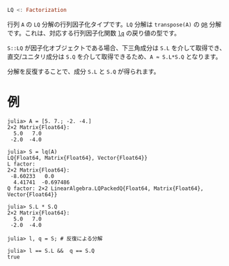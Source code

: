 ```julia
LQ <: Factorization
```

行列 `A` の `LQ` 分解の行列因子化タイプです。`LQ` 分解は `transpose(A)` の [`QR`](@ref) 分解です。これは、対応する行列因子化関数 [`lq`](@ref) の戻り値の型です。

`S::LQ` が因子化オブジェクトである場合、下三角成分は `S.L` を介して取得でき、直交/ユニタリ成分は `S.Q` を介して取得できるため、`A ≈ S.L*S.Q` となります。

分解を反復することで、成分 `S.L` と `S.Q` が得られます。

# 例

```jldoctest
julia> A = [5. 7.; -2. -4.]
2×2 Matrix{Float64}:
  5.0   7.0
 -2.0  -4.0

julia> S = lq(A)
LQ{Float64, Matrix{Float64}, Vector{Float64}}
L factor:
2×2 Matrix{Float64}:
 -8.60233   0.0
  4.41741  -0.697486
Q factor: 2×2 LinearAlgebra.LQPackedQ{Float64, Matrix{Float64}, Vector{Float64}}

julia> S.L * S.Q
2×2 Matrix{Float64}:
  5.0   7.0
 -2.0  -4.0

julia> l, q = S; # 反復による分解

julia> l == S.L &&  q == S.Q
true
```
